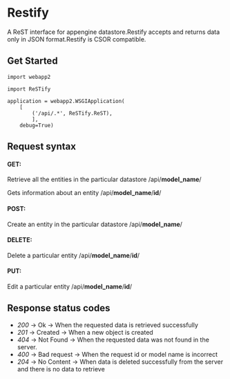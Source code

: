 Restify
=======

A ReST interface for appengine datastore.Restify accepts and returns data only in JSON format.Restify is CSOR compatible.


## Get Started

	import webapp2

	import ReSTify

	application = webapp2.WSGIApplication(
	    [
	        ('/api/.*', ReSTify.ReST),
	        ],
	    debug=True)


## Request syntax

#### GET:

Retrieve all the entities in the particular datastore
/api/**model_name**/

Gets information about an entity
/api/**model_name**/**id**/


#### POST:

Create an entity in the particular datastore
/api/**model_name**/


#### DELETE:

Delete a particular entity
/api/**model_name**/**id**/


#### PUT:

Edit a particular entity
/api/**model_name**/**id**/


## Response status codes

* *200* -> Ok          -> When the requested data is retrieved successfully
* *201* -> Created     -> When a new object is created
* *404* -> Not Found   -> When the requested data was not found in the server.
* *400* -> Bad request -> When the request id or model name is incorrect
* *204* -> No Content  -> When data is deleted successfully from the server and there is no data to retrieve